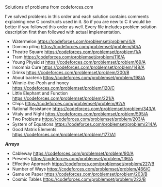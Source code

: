 Solutions of problems from codeforces.com

I've solved problems in this order and each solution contains comments
explaining new C constructs used in it. So if you are new to C it would be
better if you followed this order as well. Every file includes problem solution
description first then followed with actual implementation.

* Watermelon https://codeforces.com/problemset/problem/4/A
* Domino piling https://codeforces.com/problemset/problem/50/A
* Theatre Square https://codeforces.com/problemset/problem/1/A
* Tram https://codeforces.com/problemset/problem/116/A
* Young Physicist https://codeforces.com/problemset/problem/69/A
* Insomnia Cure https://codeforces.com/problemset/problem/148/A
* Drinks https://codeforces.com/problemset/problem/200/B
* About bacteria https://codeforces.com/problemset/problem/198/A
* Winnie-the-Pooh and honey https://codeforces.com/problemset/problem/120/C
* Little Elephant and Function https://codeforces.com/problemset/problem/221/A
* Chips https://codeforces.com/problemset/problem/92/A
* Rational Resistance https://codeforces.com/problemset/problem/343/A
* Vitaly and Night https://codeforces.com/problemset/problem/595/A
* Two Problems https://codeforces.com/problemset/problem/203/A
* System of Equations https://codeforces.com/problemset/problem/214/A
* Good Matrix Elements https://codeforces.com/problemset/problem/177/A1

***Arrays***
* Cableway https://codeforces.com/problemset/problem/90/A
* Presents https://codeforces.com/problemset/problem/136/A
* Effective Approach https://codeforces.com/problemset/problem/227/B
* Number of Ways https://codeforces.com/problemset/problem/466/C
* Game on Paper https://codeforces.com/problemset/problem/203/B
* Cosmic Tables https://codeforces.com/problemset/problem/222/B